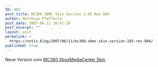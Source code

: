 ```yaml
---
ID: 465
post_title: MC360 XBMC Skin Version 1.05 Rev 804
author: Matthias Pfefferle
post_date: 2007-06-11 16:41:29
post_excerpt: ""
layout: post
permalink: >
  https://notiz.blog/2007/06/11/mc360-xbmc-skin-version-105-rev-804/
published: true
---
```

Neue Version vom <a href="http://blackbolt.x-scene.com/index.php?post=1181567630">MC360 XboxMediaCenter Skin</a>.